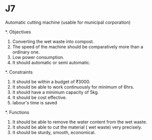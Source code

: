 # J7
Automatic cutting machine (usable for municipal corporation)


*. Objectives 
1. Converting the wet waste into compost.
2. The speed of the machine should be comparatively more than a ordinary one. 
3. Low power consumption.
4. It should automatic or semi automatic.


*. Constraints 

1. It should be within a budget of ₹3000.
2. It should be able to work continuously for minimum of 6hrs.
3. It should have a minimum capacity of 5kg.
4. It should be cost effective.
5. labour's time is saved

*. Functions 

1. It should be able to remove the water content from the wet waste.
2. It should be able to cut the material ( wet waste) very precisely.
3. It should be sturdy, smooth, economical. 
